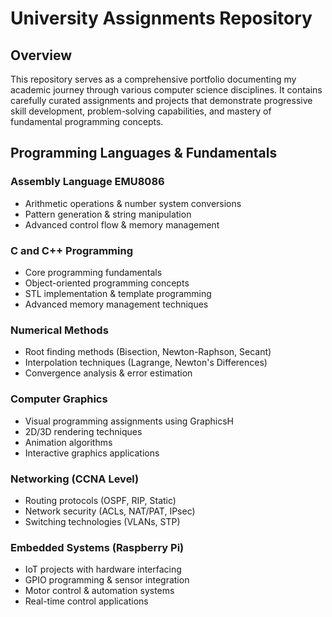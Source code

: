# University Assignments Repository

## Overview

This repository serves as a comprehensive portfolio documenting my academic journey through various computer science disciplines. It contains carefully curated assignments and projects that demonstrate progressive skill development, problem-solving capabilities, and mastery of fundamental programming concepts.

## Programming Languages & Fundamentals


### **Assembly Language EMU8086**

- Arithmetic operations & number system conversions
- Pattern generation & string manipulation
- Advanced control flow & memory management


### **C and C++ Programming**

- Core programming fundamentals
- Object-oriented programming concepts
- STL implementation & template programming
- Advanced memory management techniques

### **Numerical Methods**

- Root finding methods (Bisection, Newton-Raphson, Secant)
- Interpolation techniques (Lagrange, Newton's Differences)
- Convergence analysis & error estimation

### **Computer Graphics**

- Visual programming assignments using GraphicsH
- 2D/3D rendering techniques
- Animation algorithms
- Interactive graphics applications

### **Networking (CCNA Level)**

- Routing protocols (OSPF, RIP, Static)
- Network security (ACLs, NAT/PAT, IPsec)
- Switching technologies (VLANs, STP)

### **Embedded Systems (Raspberry Pi)**

- IoT projects with hardware interfacing
- GPIO programming & sensor integration
- Motor control & automation systems
- Real-time control applications
